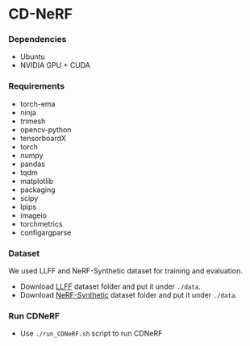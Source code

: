 # CD-NeRF #

### Dependencies ###
* Ubuntu 
* NVIDIA GPU + CUDA
  
### Requirements ###
* torch-ema 
* ninja 
* trimesh 
* opencv-python 
* tensorboardX 
* torch 
* numpy 
* pandas 
* tqdm 
* matplotlib  
* packaging 
* scipy 
* lpips 
* imageio 
* torchmetrics 
* configargparse

### Dataset ###
We used LLFF and NeRF-Synthetic dataset for training and evaluation.
* Download [LLFF](https://drive.google.com/drive/folders/14boI-o5hGO9srnWaaogTU5_ji7wkX2S7) dataset folder and put it under `./data`.
* Download [NeRF-Synthetic](https://drive.google.com/drive/folders/128yBriW1IG_3NJ5Rp7APSTZsJqdJdfc1) dataset folder and put it under `./data`.

### Run CDNeRF ###
* Use `./run_CDNeRF.sh` script to run CDNeRF
